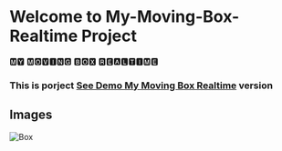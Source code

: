 # Welcome to My-Moving-Box-Realtime Project

🅼🆈 🅼🅾🆅🅸🅽🅶 🅱🅾🆇 🆁🅴🅰🅻🆃🅸🅼🅴

<h3> This is porject <a href="https://incandescent-marshmallow-0d2b72.netlify.app">See Demo My Moving Box Realtime</a> version </h3>

## Images
![Box](https://github.com/beknurmaxalbayev/My-Moving-Box-Realtime/blob/main/Box.png?raw=true)
